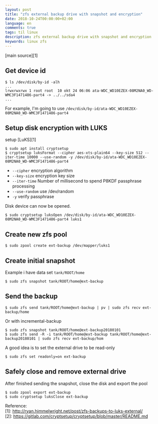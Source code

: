 ```yaml
---
layout: post
title: "zfs external backup drive with snapshot and encryption"
date: 2018-10-24T00:00:00+02:00
language: en
comments: true
tags: til linux
description: zfs external backup drive with snapshot and encryption
keywords: linux zfs
---
```


[main source][1]

## Get device id

```
$ ls /dev/disk/by-id -alh
...
lrwxrwxrwx 1 root root  10 okt 24 06:06 ata-WDC_WD10EZEX-08M2NA0_WD-WMC3F1471486-part4 -> ../../sda4
...
```

For example, I'm going to use `/dev/disk/by-id/ata-WDC_WD10EZEX-08M2NA0_WD-WMC3F1471486-part4`

## Setup disk encryption with LUKS

setup [LuKS][1] 

```
$ sudo apt install cryptsetup
$ cryptsetup luksFormat --cipher aes-xts-plain64 --key-size 512 --iter-time 10000 --use-random -y /dev/disk/by-id/ata-WDC_WD10EZEX-08M2NA0_WD-WMC3F1471486-part4
```

* `--cipher` encryption algorithm
* `--key-size` encryption key size
* `--iter-time` Number of millisecond to spend P8KDF passphrase processing
* `--use-random` use /dev/random
* `-y` verify passphrase

Disk device can now be opened.

```
$ sudo cryptsetup luksOpen /dev/disk/by-id/ata-WDC_WD10EZEX-08M2NA0_WD-WMC3F1471486-part4 luks1
```

## Create new zfs pool

```
$ sudo zpool create ext-backup /dev/mapper/luks1
```

## Create initial snapshot

Example i have data set `tank/ROOT/home`

```
$ sudo zfs snapshot tank/ROOT/home@ext-backup
```

## Send the backup

```
$ sudo zfs send tank/ROOT/home@ext-backup | pv | sudo zfs recv ext-backup/home
```

Or with incremental-backup

```
$ sudo zfs snapshot tank/ROOT/home@ext-backup20180101
$ sudo zfs send -R -i tank/ROOT/home@ext-backup tank/ROOT/home@ext-backup20180101 | sudo zfs recv ext-backup/hom
```

A good idea is to set the external drive to be read-only

```
$ sudo zfs set readonly=on ext-backup
```

## Safely close and remove external drive

After finished sending the snapshot, close the disk and export the pool

```
$ sudo zpool export ext-backup
$ sudo cryptsetup luksClose ext-backup
```

Reference:  
[1]: http://ryan.himmelwright.net/post/zfs-backups-to-luks-external/  
[2]: https://gitlab.com/cryptsetup/cryptsetup/blob/master/README.md

